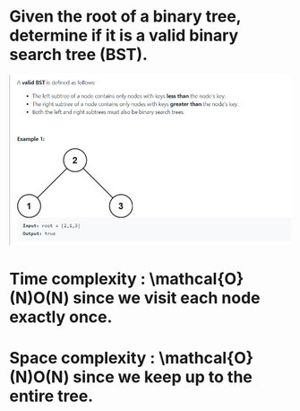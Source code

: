 # Given the root of a binary tree, determine if it is a valid binary search tree (BST).


![check](Image/binary_tree_check.png)

# Time complexity : \mathcal{O}(N)O(N) since we visit each node exactly once.
# Space complexity : \mathcal{O}(N)O(N) since we keep up to the entire tree.